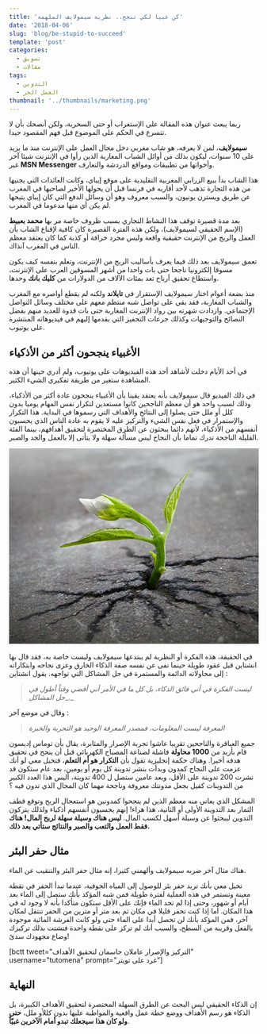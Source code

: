 ```yaml
---
title: 'كن غبيا لكي تنجح.. نظرية سيمولايف الملهمة'
date: '2018-04-06'
slug: 'blog/be-stupid-to-succeed'
template: 'post'
categories:
  - تسويق
  - مقالات
tags:
  - التدوين
  - العمل الحر
thumbnail: '../thumbnails/marketing.png'
---
```


ربما يبعث عنوان هذه المقالة على الإستغراب أو حتى السخرية، ولكن أنصحك بأن لا تتسرع في الحكم على الموضوع قبل فهم المقصود جيدا.

**سيمولايف**، لمن لا يعرفه، هو شاب مغربي دخل مجال العمل على الإنترنت منذ ما يزيد على 10 سنوات، ليكون بذلك من أوائل الشباب المغاربة الذين رأوا في الإنترنت شيئا آخر غير **MSN Messenger** وأخواتها من تطبيقات ومواقع الدردشة والتعارف.

هذا الشاب بدأ ببيع الزرابي المغربية التقليدية على موقع إيباي، وكانت العائدات التي يجنيها من هذه التجارة تذهب لأحد أقاربه في فرنسا قبل أن يحولها الأخير لصاحبها في المغرب عن طريق ويسترن يونيون، والسبب معروف وهو أن وسائل الدفع التي كان إيباي يتيحها لم يكن أي منها مدعوما في المغرب.

بعد مدة قصيرة توقف هذا النشاط التجاري بسبب ظروف خاصة مر بها **محمد بعبيط** (الإسم الحقيقي لسيمولايف)، ولكن هذه الفترة القصيرة كان كافية لإقناع الشاب بأن العمل والربح من الإنترنت حقيقية واقعة وليس مجرد خرافة أو كذبة كما كان يعتقد معظم الناس في المغرب آنذاك.

تعمق سيمولايف بعد ذلك فيما يعرف بأساليب الربح من الإنترنت، وتعلم بنفسه كيف يكون مسوقا إلكترونيا ناجحا حتى بات واحدا من أشهر المسوقين العرب على الإنترنت، واستطاع تحقيق أرباح تعد بمئات الآلاف من الدولارات من **كليك بانك** وحدها.

منذ بضعة أعوام اختار سيمولايف الإستقرار في **تايلاند** ولكنه لم يقطع أواصره مع المغرب والشباب المغاربة، فقد بقي على تواصل شبه منتظم معهم على مختلف وسائل التواصل الإجتماعي. وازدادت شهرته بين رواد الإنترنت المغاربة حتى بات قدوة للعديد منهم بفضل النصائح والتوجيهات وكذلك جرعات التحفيز التي يقدمها إليهم في فيديوهاته المنتشرة على يوتيوب.

## الأغبياء ينجحون أكثر من الأذكياء

في أحد الأيام دخلت لأشاهد أحد هذه الفيديوهات على يوتيوب، ولم أدري حينها أن هذه المشاهدة ستغير من طريقة تفكيري الشيء الكثير.

في ذلك الفيديو قال سيمولايف بأنه يعتقد يقينا بأن الأغبياء ينجحون عادة أكثر من الأذكياء، وذلك لسبب واحد هو أن معظم الناجحين كانوا مستعدين لتكرار نفس المهام يوميا بدون كلل أو ملل حتى يصلوا إلى النتائج والأهداف التي رسموها في البداية. هذا التكرار والإستمرار في فعل نفس الشيء والتركيز عليه لا يقوم به عادة الناس الذي يحسبون أنفسهم من الأذكياء، لأنهم دائما يبحثون عن الطرق المختصرة لتحقيق أهدافهم، بينما الفئة القليلة الناجحة تدرك تماما بأن النجاح ليس مسألة سهلة ولا يتأتى إلا بالعمل والجد والصبر.

[![الإصرار](../images/sprout.jpg)](../images/sprout.jpg)

في الحقيقة، هذه الفكرة أو النظرية لم يبتدعها سيمولايف وليست خاصة به، فقد قال بها انشتاين قبل عقود طويلة حينما نفى عن نفسه صفة الذكاء الخارق وعزى نجاحه وابتكاراته إلى محاولاته الدائمة والمستمرة في حل المشاكل التي تواجهه. يقول انشتاين :

> _ليست الفكرة في أني فائق الذكاء، بل كل ما في الأمر أني أقضي وقتاً أطول في حل المشاكل__._

وقال في موضع آخر :

> _المعرفة ليست المعلومات، فمصدر المعرفة الوحيد هو التجربة والخبرة_

جميع العباقرة والناجحين تقريبا عاشوا تجربة الإصرار والمثابرة، يقال بأن توماس إديسون قام بأزيد من **1000 محاولة** فاشلة لصناعة المصباح الكهربائي قبل أن ينجح في تحقيق هدفه أخيرا. وهناك حكمة إنجليزية تقول بأن **التكرار هو أم التعلم**، فتخيل معي لو أنك عزمت على النجاح كمدون وبدأت بنشر تدوينة كل يوم أو يومين، بعد عام ستكون قد نشرت 200 تدوينة على الأقل، وبعد عامين ستصل ل 400 تدوينة، أليس هذا العدد الكبير من التدوينات كفيل بجعل مدونتك معروفة وناجحة مهما كان المجال الذي تدون فيه ؟

المشكل الذي يعاني منه معظم الذين لم ينجحوا كمدونين هو استعجال الربح وتوقع قطف الثمار بعد التدوينة الأولى أو الثانية، هذا هراء! إنهم يحسبون أنفسهم أذكياء ولذلك يتركون التدوين ليبحثوا عن وسيلة أسهل لكسب المال. **ليس هناك وسيلة سهلة لربح المال! هناك فقط العمل والتعب والصبر والنتائج ستأتي بعد ذلك.**

## مثال حفر البئر

هناك مثال آخر ضربه سيمولايف وألهمني كثيرا، إنه مثال حفر البئر والتنقيب عن الماء.

تخيل معي بأنك تريد حفر بئر للوصول إلى المياه الجوفية، عندما تبدأ الحفر في نقطة معينة وتستمر في هذه العملية لفترة طويلة فمن شبه المؤكد بأنك ستصل إلى الماء بعد أيام أو شهور، وحتى إذا لم تجد الماء فإنك على الأقل ستكون متأكدا بأنه لا وجود له في هذا المكان. أما إذا كنت تحفر قليلا في مكان ثم بعد متر أو مترين من الحفر تنتقل لمكان آخر، فمن المؤكد بأنك لن تحصل أبدا على الماء حتى ولو كانت الفرشة المائية موجودة بالفعل وقريبة من السطح، والسبب أنك لم تركز على نقطة واحدة فتشتت بذلك تركيزك وضاع مجهودك سدىً!

[bctt tweet="التركيز والإصرار عاملان حاسمان لتحقيق الأهداف" username="tutomena" prompt="غرد على تويتر"]

## النهاية

إن الذكاء الحقيقي ليس البحث عن الطرق السهلة المختصرة لتحقيق الأهداف الكبيرة، بل الذكاء هو رسم الأهداف ووضع خطة عمل واقعية والمواظبة عليها بدون كللأو ملل، **حتى ولو كان هذا سيجعلك تبدو أمام الآخرين غبيّاً**.
